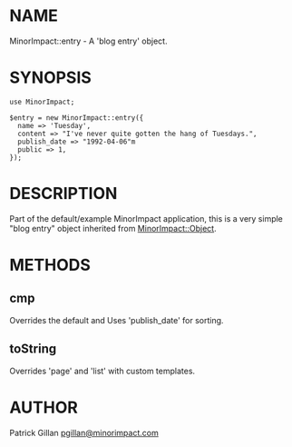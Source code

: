# NAME

MinorImpact::entry - A 'blog entry' object.

# SYNOPSIS

    use MinorImpact;

    $entry = new MinorImpact::entry({ 
      name => 'Tuesday', 
      content => "I've never quite gotten the hang of Tuesdays.",
      publish_date => "1992-04-06"m
      public => 1,
    });

# DESCRIPTION

Part of the default/example MinorImpact application, this is a very simple "blog entry" object
inherited from [MinorImpact::Object](./MinorImpact_Object.md).

# METHODS

## cmp

Overrides the default and Uses 'publish\_date' for sorting.

## toString

Overrides 'page' and 'list' with custom templates.

# AUTHOR

Patrick Gillan <pgillan@minorimpact.com>
